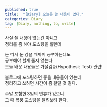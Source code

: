 ```yaml
---
published: true
title:  "[Diary] 오늘은 쓸 내용이 없다."
categories: Diary
tag: [Diary, nothing, to, write]
---
```


사실 쓸 내용이 없는건 아니고  
정리를 좀 해야 포스팅을 할텐데  

눈 떠서 눈 감을 때까지 공부하는데도  
공부해야 할게 줄지 않는다.  
오늘 배운 내용들은 가설검증(Hypothesis Test) 관련!

블로그에 포스팅하면 좋을 내용들이 있는데  
정리하고 쓰려면 시간이 좀 걸릴 것 같다.  

주말 포함한 3일의 연휴가 있으니  
그 때 폭풍 포스팅을 달려보려 한다.